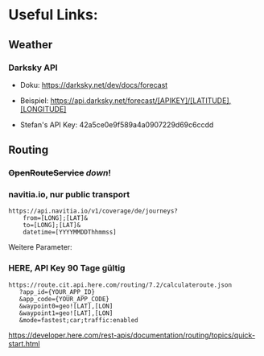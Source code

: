 # Useful Links:

## Weather

### Darksky API

* Doku:     https://darksky.net/dev/docs/forecast

* Beispiel: https://api.darksky.net/forecast/[APIKEY]/[LATITUDE],[LONGITUDE]

* Stefan's API Key: 42a5ce0e9f589a4a0907229d69c6ccdd


## Routing

### ~~OpenRouteService~~ *down*!

### navitia.io, nur public transport

    https://api.navitia.io/v1/coverage/de/journeys?
        from=[LONG];[LAT]&
        to=[LONG];[LAT]&
        datetime=[YYYYMMDDThhmmss]

Weitere Parameter:


### HERE, API Key 90 Tage gültig

    https://route.cit.api.here.com/routing/7.2/calculateroute.json
       ?app_id={YOUR_APP_ID}
       &app_code={YOUR_APP_CODE}
       &waypoint0=geo![LAT],[LON]
       &waypoint1=geo![LAT],[LON]
       &mode=fastest;car;traffic:enabled

https://developer.here.com/rest-apis/documentation/routing/topics/quick-start.html

